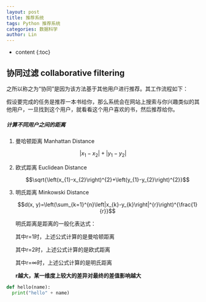 ```yaml
---
layout: post
title: 推荐系统
tags: Python 推荐系统
categories: 数据科学
author: Lin
---
```


* content
{:toc}

## 协同过滤 collaborative filtering

之所以称之为“协同”是因为该方法基于其他用户进行推荐。其工作流程如下：

假设要完成的任务是推荐一本书给你，那么系统会在网站上搜索与你兴趣类似的其他用户，一旦找到这个用户，就看看这个用户喜欢的书，然后推荐给你。






##### 计算不同用户之间的距离

1. 曼哈顿距离 Manhattan Distance

  $$\left|{x}_{1}-{x}_{2}\right|+\left|{y}_{1}-{y}_{2}\right|$$

2. 欧式距离 Euclidean Distance

   $$\sqrt{\left(x_{1}-x_{2}\right)^{2}+\left(y_{1}-y_{2}\right)^{2}}$$

3. 明氏距离 Minkowski Distance

   $$d(x, y)=\left(\sum_{k=1}^{n}\left|x_{k}-y_{k}\right|^{r}\right)^{\frac{1}{r}}$$

   明氏距离是距离的一般化表达式：

   其中r=1时，上述公式计算的是曼哈顿距离

   其中r=2时，上述公式计算的是欧式距离

   其中r=$\infty$时，上述公式计算的是明氏距离

   **r越大，某一维度上较大的差异对最终的差值影响越大**



```python
def hello(name):
  print("hello" + name)
```



